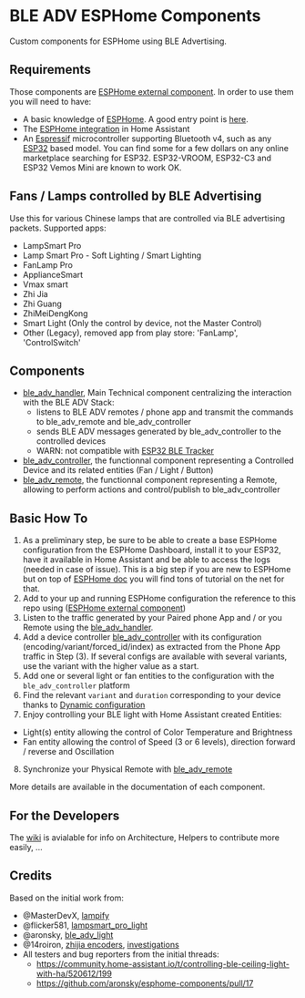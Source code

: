 # BLE ADV ESPHome Components

Custom components for ESPHome using BLE Advertising.

## Requirements
Those components are [ESPHome external component](https://esphome.io/components/external_components.html). In order to use them you will need to have:
* A basic knowledge of [ESPHome](https://esphome.io/). A good entry point is [here](https://esphome.io/guides/getting_started_hassio.html).
* The [ESPHome integration](https://www.home-assistant.io/integrations/esphome/) in Home Assistant
* An [Espressif](https://www.espressif.com/) microcontroller supporting Bluetooth v4, such as any [ESP32](https://www.espressif.com/en/products/socs/esp32) based model. You can find some for a few dollars on any online marketplace searching for ESP32. ESP32-VROOM, ESP32-C3 and ESP32 Vemos Mini are known to work OK.

## Fans / Lamps controlled by BLE Advertising
Use this for various Chinese lamps that are controlled via BLE advertising packets.
Supported apps:

* LampSmart Pro 
* Lamp Smart Pro - Soft Lighting / Smart Lighting
* FanLamp Pro
* ApplianceSmart
* Vmax smart
* Zhi Jia
* Zhi Guang
* ZhiMeiDengKong
* Smart Light (Only the control by device, not the Master Control)
* Other (Legacy), removed app from play store: 'FanLamp', 'ControlSwitch'

## Components
* [ble_adv_handler](components/ble_adv_handler/README.md), Main Technical component centralizing the interaction with the BLE ADV Stack:
  * listens to BLE ADV remotes / phone app and transmit the commands to ble_adv_remote and ble_adv_controller
  * sends BLE ADV messages generated by ble_adv_controller to the controlled devices
  * WARN: not compatible with [ESP32 BLE Tracker](https://esphome.io/components/esp32_ble_tracker)
* [ble_adv_controller](components/ble_adv_controller/README.md), the functionnal component representing a Controlled Device and its related entities (Fan / Light / Button)
* [ble_adv_remote](components/ble_adv_remote/README.md), the functionnal component representing a Remote, allowing to perform actions and control/publish to ble_adv_controller

## Basic How To
1. As a preliminary step, be sure to be able to create a base ESPHome configuration from the ESPHome Dashboard, install it to your ESP32, have it available in Home Assistant and be able to access the logs (needed in case of issue). This is a big step if you are new to ESPHome but on top of [ESPHome doc](https://esphome.io/guides/getting_started_hassio.html) you will find tons of tutorial on the net for that.
2. Add to your up and running ESPHome configuration the reference to this repo using ([ESPHome external component](https://esphome.io/components/external_components.html))
3. Listen to the traffic generated by your Paired phone App and / or you Remote using the [ble_adv_handler](components/ble_adv_handler/README.md).
4. Add a device controller [ble_adv_controller](components/ble_adv_controller/README.md) with its configuration (encoding/variant/forced_id/index) as extracted from the Phone App traffic in Step (3). If several configs are available with several variants, use the variant with the higher value as a start.
5. Add one or several light or fan entities to the configuration with the `ble_adv_controller` platform
6. Find the relevant `variant` and `duration` corresponding to your device thanks to [Dynamic configuration](#dynamic-configuration)
7. Enjoy controlling your BLE light with Home Assistant created Entities:
* Light(s) entity allowing the control of Color Temperature and Brightness
* Fan entity allowing the control of Speed (3 or 6 levels), direction forward / reverse and Oscillation
8. Synchronize your Physical Remote with [ble_adv_remote](components/ble_adv_remote/README.md)

More details are available in the documentation of each component.

## For the Developers
The [wiki](../../wiki/Developer-Guide) is avialable for info on Architecture, Helpers to contribute more easily, ...

## Credits
Based on the initial work from:
* @MasterDevX, [lampify](https://github.com/MasterDevX/lampify)
* @flicker581, [lampsmart_pro_light](https://github.com/flicker581/esphome-lampsmart)
* @aronsky, [ble_adv_light](https://github.com/aronsky/esphome-components)
* @14roiron, [zhijia encoders](https://github.com/aronsky/esphome-components/issues/11), [investigations](https://github.com/aronsky/esphome-components/issues/18)
* All testers and bug reporters from the initial threads:
  * https://community.home-assistant.io/t/controlling-ble-ceiling-light-with-ha/520612/199
  * https://github.com/aronsky/esphome-components/pull/17
